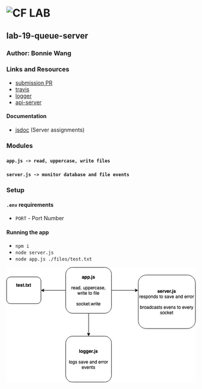 # ![CF](http://i.imgur.com/7v5ASc8.png) LAB

## lab-19-queue-server

### Author: Bonnie Wang

### Links and Resources

- [submission PR](http://xyz.com)
- [travis](http://xyz.com)
- [logger](http://xyz.com)
- [api-server](http://xyz.com)

#### Documentation

- [jsdoc](http://xyz.com) (Server assignments)

### Modules

#### `app.js -> read, uppercase, write files`

#### `server.js -> monitor database and file events`

### Setup

#### `.env` requirements

- `PORT` - Port Number

#### Running the app

- `npm i`
- `node server.js`
- `node app.js ./files/test.txt`

![](./assets/uml.jpg)

